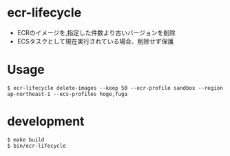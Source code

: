 # ecr-lifecycle

- ECRのイメージを,指定した件数より古いバージョンを削除
- ECSタスクとして現在実行されている場合、削除せず保護

# Usage

```shell script
$ ecr-lifecycle delete-images --keep 50 --ecr-profile sandbox --region ap-northeast-1 --ecs-profiles hoge,fuga
```

# development

```shell script
$ make build
$ bin/ecr-lifecycle
```
